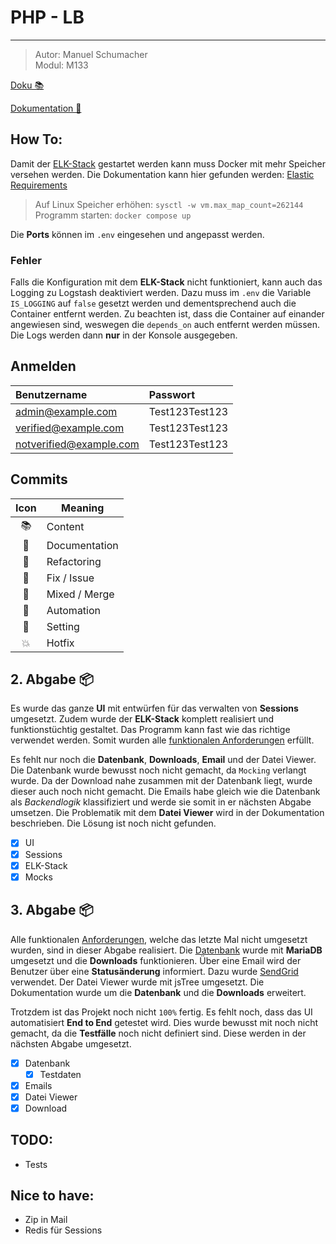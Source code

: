 # PHP - LB

---

> Autor: Manuel Schumacher <br>
> Modul: M133

[Doku 📚](https://bztfinformatik.github.io/lernportfolio-21r8390-php/)

[Dokumentation 📂](https://github.com/bztfinformatik/lernportfolio-21r8390-php)

## How To:

Damit der [ELK-Stack](https://www.elastic.co/what-is/elk-stack) gestartet werden kann muss Docker mit mehr Speicher versehen werden. Die Dokumentation kann hier gefunden werden: [Elastic Requirements](https://www.elastic.co/guide/en/elasticsearch/reference/current/docker.html#docker-prod-prerequisites)

> Auf Linux Speicher erhöhen: `sysctl -w vm.max_map_count=262144` <br>
> Programm starten: `docker compose up`

Die **Ports** können im `.env` eingesehen und angepasst werden.

### Fehler

Falls die Konfiguration mit dem **ELK-Stack** nicht funktioniert, kann auch das Logging zu Logstash deaktiviert werden. Dazu muss im `.env` die Variable `IS_LOGGING` auf `false` gesetzt werden und dementsprechend auch die Container entfernt werden. Zu beachten ist, dass die Container auf einander angewiesen sind, weswegen die `depends_on` auch entfernt werden müssen. Die Logs werden dann **nur** in der Konsole ausgegeben.

## Anmelden

| Benutzername            | Passwort       |
| :---------------------- | :------------- |
| admin@example.com       | Test123Test123 |
| verified@example.com    | Test123Test123 |
| notverified@example.com | Test123Test123 |

## Commits

| Icon | Meaning       |
| :--: | ------------- |
|  📚  | Content       |
|  💬  | Documentation |
|  🦄  | Refactoring   |
|  🤡  | Fix / Issue   |
|  🥞  | Mixed / Merge |
|  👷  | Automation    |
|  📝  | Setting       |
|  💥  | Hotfix        |

## 2. Abgabe 📦

Es wurde das ganze **UI** mit entwürfen für das verwalten von **Sessions** umgesetzt. Zudem wurde der **ELK-Stack** komplett realisiert und funktionstüchtig gestaltet. Das Programm kann fast wie das richtige verwendet werden. Somit wurden alle [funktionalen Anforderungen](https://bztfinformatik.github.io/lernportfolio-21r8390-php/LB1/Anforderung/Funktionale/) erfüllt.

Es fehlt nur noch die **Datenbank**, **Downloads**, **Email** und der Datei Viewer. Die Datenbank wurde bewusst noch nicht gemacht, da `Mocking` verlangt wurde. Da der Download nahe zusammen mit der Datenbank liegt, wurde dieser auch noch nicht gemacht. Die Emails habe gleich wie die Datenbank als _Backendlogik_ klassifiziert und werde sie somit in er nächsten Abgabe umsetzen. Die Problematik mit dem **Datei Viewer** wird in der Dokumentation beschrieben. Die Lösung ist noch nicht gefunden.

-   [x] UI
-   [x] Sessions
-   [x] ELK-Stack
-   [x] Mocks

## 3. Abgabe 📦

Alle funktionalen [Anforderungen](https://bztfinformatik.github.io/lernportfolio-21r8390-php/LB1/Anforderung/Funktionale/), welche das letzte Mal nicht umgesetzt wurden, sind in dieser Abgabe realisiert. Die [Datenbank](mariadb/README.md) wurde mit **MariaDB** umgesetzt und die **Downloads** funktionieren. Über eine Email wird der Benutzer über eine **Statusänderung** informiert. Dazu wurde [SendGrid](https://sendgrid.com/) verwendet. Der Datei Viewer wurde mit jsTree umgesetzt. Die Dokumentation wurde um die **Datenbank** und die **Downloads** erweitert.

Trotzdem ist das Projekt noch nicht `100%` fertig. Es fehlt noch, dass das UI automatisiert **End to End** getestet wird. Dies wurde bewusst mit noch nicht gemacht, da die **Testfälle** noch nicht definiert sind. Diese werden in der nächsten Abgabe umgesetzt.

-   [x] Datenbank
    -   [x] Testdaten
-   [x] Emails
-   [x] Datei Viewer
-   [x] Download

## TODO:

-   Tests

## Nice to have:

-   Zip in Mail
-   Redis für Sessions
